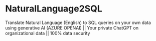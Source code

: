 # NaturalLanguage2SQL
Translate Natural Language (English) to SQL queries on your own data using generative AI (AZURE OPENAI) || Your private ChatGPT on organizational data || 100% data security
